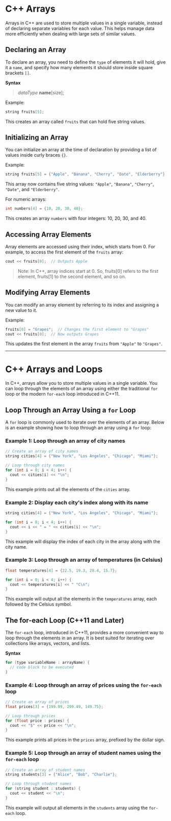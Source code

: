 # C++ Arrays 

Arrays in C++ are used to store multiple values in a single variable, instead of declaring separate variables for each value. This helps manage data more efficiently when dealing with large sets of similar values.

## Declaring an Array

To declare an array, you need to define the `type` of elements it will hold, give it a `name`, and specify how many elements it should store inside square brackets `[]`.

**Syntax**
> _dataType_ **name**[size];


Example:

```cpp
string fruits[5];
```

This creates an array called `fruits` that can hold five string values.

## Initializing an Array
You can initialize an array at the time of declaration by providing a list of values inside curly braces `{}`.

Example:
```cpp
string fruits[5] = {"Apple", "Banana", "Cherry", "Date", "Elderberry"};
```

This array now contains five string values: `"Apple"`, `"Banana"`, `"Cherry"`, `"Date"`, and `"Elderberry"`.

For numeric arrays:
```cpp
int numbers[4] = {10, 20, 30, 40};
```

This creates an array `numbers` with four integers: 10, 20, 30, and 40.

## Accessing Array Elements
Array elements are accessed using their index, which starts from 0. For example, to access the first element of the `fruits` array:

```cpp
cout << fruits[0];  // Outputs Apple
```

> Note: In C++, array indices start at 0. So, fruits[0] refers to the first element, fruits[1] to the second element, and so on.

## Modifying Array Elements
You can modify an array element by referring to its index and assigning a new value to it.

Example:

```cpp
fruits[0] = "Grapes";  // Changes the first element to "Grapes"
cout << fruits[0];  // Now outputs Grapes
```

This updates the first element in the array `fruits` from `"Apple"` to `"Grapes"`.

---

# C++ Arrays and Loops

In C++, arrays allow you to store multiple values in a single variable. You can loop through the elements of an array using either the traditional `for` loop or the modern `for-each` loop introduced in C++11.

## Loop Through an Array Using a `for` Loop

A `for` loop is commonly used to iterate over the elements of an array. Below is an example showing how to loop through an array using a `for` loop:

### Example 1: Loop through an array of city names

```cpp
// Create an array of city names
string cities[4] = {"New York", "Los Angeles", "Chicago", "Miami"};

// Loop through city names
for (int i = 0; i < 4; i++) {
  cout << cities[i] << "\n";
}
```

This example prints out all the elements of the `cities` array.

### Example 2: Display each city's index along with its name
```cpp
string cities[4] = {"New York", "Los Angeles", "Chicago", "Miami"};

for (int i = 0; i < 4; i++) {
  cout << i << " = " << cities[i] << "\n";
}
```

This example will display the index of each city in the array along with the city name.

### Example 3: Loop through an array of temperatures (in Celsius)

```cpp
float temperatures[4] = {22.5, 19.3, 28.4, 15.7};

for (int i = 0; i < 4; i++) {
  cout << temperatures[i] << " °C\n";
}
```

This example will output all the elements in the `temperatures` array, each followed by the Celsius symbol.

## The for-each Loop (C++11 and Later)
The `for-each` loop, introduced in C++11, provides a more convenient way to loop through the elements in an array. It is best suited for iterating over collections like arrays, vectors, and lists.

**Syntax**
```cpp
for (type variableName : arrayName) {
  // code block to be executed
}
```

### Example 4: Loop through an array of prices using the `for-each` loop
```cpp
// Create an array of prices
float prices[3] = {199.99, 299.49, 149.75};

// Loop through prices
for (float price : prices) {
  cout << "$" << price << "\n";
}
```

This example prints all prices in the `prices` array, prefixed by the dollar sign.

### Example 5: Loop through an array of student names using the `for-each` loop

```cpp
// Create an array of student names
string students[3] = {"Alice", "Bob", "Charlie"};

// Loop through student names
for (string student : students) {
  cout << student << "\n";
}

```
This example will output all elements in the `students` array using the `for-each` loop.

